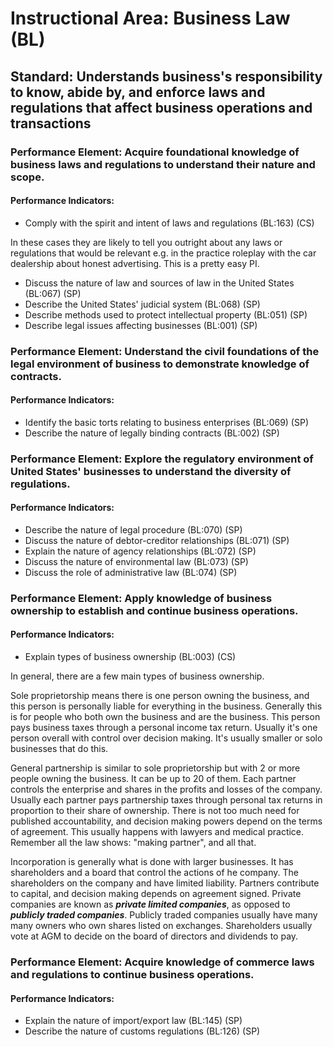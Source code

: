 # Instructional Area: Business Law (BL)

## Standard: Understands business's responsibility to know, abide by, and enforce laws and regulations that affect business operations and transactions

### Performance Element: Acquire foundational knowledge of business laws and regulations to understand their nature and scope.

#### Performance Indicators:

* Comply with the spirit and intent of laws and regulations (BL:163) (CS)

In these cases they are likely to tell you outright about any laws or regulations that would be relevant e.g. in the practice roleplay with the car dealership about honest advertising. This is a pretty easy PI.

* Discuss the nature of law and sources of law in the United States (BL:067) (SP)
* Describe the United States' judicial system (BL:068) (SP)
* Describe methods used to protect intellectual property (BL:051) (SP)
* Describe legal issues affecting businesses (BL:001) (SP)

### Performance Element: Understand the civil foundations of the legal environment of business to demonstrate knowledge of contracts.

#### Performance Indicators:

* Identify the basic torts relating to business enterprises (BL:069) (SP)
* Describe the nature of legally binding contracts (BL:002) (SP)

### Performance Element: Explore the regulatory environment of United States' businesses to understand the diversity of regulations.

#### Performance Indicators:

* Describe the nature of legal procedure (BL:070) (SP)
* Discuss the nature of debtor-creditor relationships (BL:071) (SP)
* Explain the nature of agency relationships (BL:072) (SP)
* Discuss the nature of environmental law (BL:073) (SP)
* Discuss the role of administrative law (BL:074) (SP)

### Performance Element: Apply knowledge of business ownership to establish and continue business operations.

#### Performance Indicators:

* Explain types of business ownership (BL:003) (CS)

In general, there are a few main types of business ownership.

Sole proprietorship means there is one person owning the business, and this person is personally liable for everything in the business. 
Generally this is for people who both own the business and are the business.
This person pays business taxes through a personal income tax return.
Usually it's one person overall with control over decision making.
It's usually smaller or solo businesses that do this.

General partnership is similar to sole proprietorship but with 2 or more people owning the business. 
It can be up to 20 of them.
Each partner controls the enterprise and shares in the profits and losses of the company.
Usually each partner pays partnership taxes through personal tax returns in proportion to their share of ownership.
There is not too much need for published accountability, and decision making powers depend on the terms of agreement.
This usually happens with lawyers and medical practice.
Remember all the law shows: "making partner", and all that.

Incorporation is generally what is done with larger businesses.
It has shareholders and a board that control the actions of he company.
The shareholders on the company and have limited liability. Partners contribute to capital, and decision making depends on agreement signed.
Private companies are known as ***private limited companies***, as opposed to ***publicly traded companies***.
Publicly traded companies usually have many many owners who own shares listed on exchanges.
Shareholders usually vote at AGM to decide on the board of directors and dividends to pay.

### Performance Element: Acquire knowledge of commerce laws and regulations to continue business operations.

#### Performance Indicators:

* Explain the nature of import/export law (BL:145) (SP)
* Describe the nature of customs regulations (BL:126) (SP)

